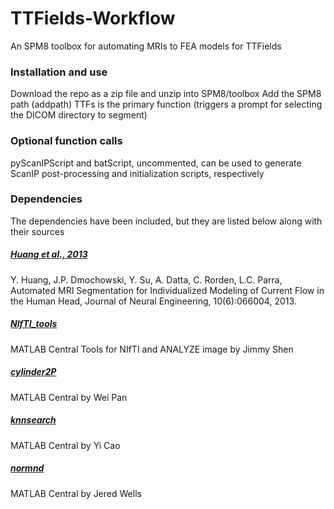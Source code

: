 # TTFields-Workflow
An SPM8 toolbox for automating MRIs to FEA models for TTFields

### Installation and use
Download the repo as a zip file and unzip into SPM8/toolbox
Add the SPM8 path (addpath)
TTFs is the primary function (triggers a prompt for selecting the DICOM directory to segment)

### Optional function calls
pyScanIPScript and batScript, uncommented, can be used to generate ScanIP post-processing and initialization scripts, respectively

### Dependencies
The dependencies have been included, but they are listed below along with their sources

##### [Huang et al., 2013](http://bme.ccny.cuny.edu/faculty/lparra/autosegment/)
Y. Huang, J.P. Dmochowski, Y. Su, A. Datta, C. Rorden, L.C. Parra, Automated MRI Segmentation for Individualized Modeling of Current Flow in the Human Head, Journal of Neural Engineering, 10(6):066004, 2013.

##### [NIfTI_tools](https://www.mathworks.com/matlabcentral/fileexchange/8797-tools-for-nifti-and-analyze-image)
MATLAB Central
Tools for NIfTI and ANALYZE image by Jimmy Shen

##### [cylinder2P](https://www.mathworks.com/matlabcentral/fileexchange/21758-cylinder-surface-connecting-2-points?focused=5104454&tab=function)
MATLAB Central
by Wei Pan

##### [knnsearch](https://www.mathworks.com/matlabcentral/fileexchange/19345-efficient-k-nearest-neighbor-search-using-jit?focused=5151612&tab=function)
MATLAB Central
by Yi Cao

##### [normnd](http://www.mathworks.com/matlabcentral/fileexchange/41609-point-cloud-normal-vector?focused=3785579&tab=function)
MATLAB Central
by Jered Wells

